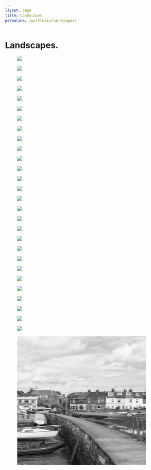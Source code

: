 ```yaml
---
layout: page
title: Landscapes
permalink: /portfolio/landscapes/
---
```


# Landscapes.
<div class="row">
  <figure class="col-xs-6 col-sm-6 col-md-3 image-link pb-md text-cen">
    <a href="/assets/img/landscapes/landscape1.jpg" rel="landscape" class="fancybox" title=""><img class="img-responsive" src="/assets/img/landscapes/landscape1-thumb.jpg" /></a>
  </figure>
  <figure class="col-xs-6 col-sm-6 col-md-3 image-link pb-md">
    <a href="/assets/img/landscapes/landscape2.jpg" rel="landscape" class="fancybox" title=""><img class="img-responsive" src="/assets/img/landscapes/landscape2-thumb.jpg" /></a>
  </figure>
  <figure class="col-xs-6 col-sm-6 col-md-3 image-link pb-md">
    <a href="/assets/img/landscapes/landscape3.jpg" rel="landscape" class="fancybox" title=""><img class="img-responsive" src="/assets/img/landscapes/landscape3-thumb.jpg" /></a>
  </figure>
  <figure class="col-xs-6 col-sm-6 col-md-3 image-link pb-md">
    <a href="/assets/img/landscapes/landscape4.jpg" rel="landscape" class="fancybox" title=""><img class="img-responsive" src="/assets/img/landscapes/landscape4-thumb.jpg" /></a>
  </figure>
</div>

<div class="row">
  <figure class="col-xs-6 col-sm-6 col-md-3 image-link pb-md">
    <a href="/assets/img/landscapes/landscape5.jpg" rel="landscape" class="fancybox" title=""><img class="img-responsive" src="/assets/img/landscapes/landscape5-thumb.jpg" /></a>
  </figure>
  <figure class="col-xs-6 col-sm-6 col-md-3 image-link pb-md">
    <a href="/assets/img/landscapes/landscape7.jpg" rel="landscape" class="fancybox" title=""><img class="img-responsive" src="/assets/img/landscapes/landscape7-thumb.jpg" /></a>
  </figure>
  <figure class="col-xs-6 col-sm-6 col-md-3 image-link pb-md">
    <a href="/assets/img/landscapes/landscape8.jpg" rel="landscape" class="fancybox" title=""><img class="img-responsive" src="/assets/img/landscapes/landscape8-thumb.jpg" /></a>
  </figure>
   <figure class="col-xs-6 col-sm-6 col-md-3 image-link pb-md">
    <a href="/assets/img/landscapes/landscape9.jpg" rel="landscape" class="fancybox" title=""><img class="img-responsive" src="/assets/img/landscapes/landscape9-thumb.jpg" /></a>
  </figure>
</div>
<div class="row">
  <figure class="col-xs-6 col-sm-6 col-md-3 image-link pb-md">
    <a href="/assets/img/landscapes/landscape10.jpg" rel="landscape" class="fancybox" title=""><img class="img-responsive" src="/assets/img/landscapes/landscape10-thumb.jpg" /></a>
  </figure>
  <figure class="col-xs-6 col-sm-6 col-md-3 image-link pb-md">
    <a href="/assets/img/landscapes/landscape11.jpg" rel="landscape" class="fancybox" title=""><img class="img-responsive" src="/assets/img/landscapes/landscape11-thumb.jpg" /></a>
  </figure>
  <figure class="col-xs-6 col-sm-6 col-md-3 image-link pb-md">
    <a href="/assets/img/landscapes/landscape12.jpg" rel="landscape" class="fancybox" title=""><img class="img-responsive" src="/assets/img/landscapes/landscape12-thumb.jpg" /></a>
  </figure>
   <figure class="col-xs-6 col-sm-6 col-md-3 image-link pb-md">
    <a href="/assets/img/landscapes/landscape6.jpg" rel="landscape" class="fancybox" title=""><img class="img-responsive" src="/assets/img/landscapes/landscape6-thumb.jpg" /></a>
  </figure>
</div>
<div class="row">
  <figure class="col-xs-6 col-sm-6 col-md-3 image-link pb-md">
    <a href="/assets/img/landscapes/landscape13.jpg" rel="landscape" class="fancybox" title=""><img class="img-responsive" src="/assets/img/landscapes/landscape13-thumb.jpg" /></a>
  </figure>
  <figure class="col-xs-6 col-sm-6 col-md-3 image-link pb-md">
    <a href="/assets/img/landscapes/landscape14.jpg" rel="landscape" class="fancybox" title=""><img class="img-responsive" src="/assets/img/landscapes/landscape14-thumb.jpg" /></a>
  </figure>
  <figure class="col-xs-6 col-sm-6 col-md-3 image-link pb-md">
    <a href="/assets/img/landscapes/landscape15.jpg" rel="landscape" class="fancybox" title=""><img class="img-responsive" src="/assets/img/landscapes/landscape15-thumb.jpg" /></a>
  </figure>
  <figure class="col-xs-6 col-sm-6 col-md-3 image-link pb-md">
    <a href="/assets/img/landscapes/landscape16.jpg" rel="landscape" class="fancybox" title=""><img class="img-responsive" src="/assets/img/landscapes/landscape16-thumb.jpg" /></a>
  </figure>
</div>
<div class="row">
  <figure class="col-xs-6 col-sm-6 col-md-3 image-link pb-md">
    <a href="/assets/img/landscapes/landscape17.jpg" rel="landscape" class="fancybox" title=""><img class="img-responsive" src="/assets/img/landscapes/landscape17-thumb.jpg" /></a>
  </figure>
  <figure class="col-xs-6 col-sm-6 col-md-3 image-link pb-md">
    <a href="/assets/img/landscapes/landscape18.jpg" rel="landscape" class="fancybox" title=""><img class="img-responsive" src="/assets/img/landscapes/landscape18-thumb.jpg" /></a>
  </figure>
  <figure class="col-xs-6 col-sm-6 col-md-3 image-link pb-md">
    <a href="/assets/img/landscapes/landscape19.jpg" rel="landscape" class="fancybox" title=""><img class="img-responsive" src="/assets/img/landscapes/landscape19-thumb.jpg" /></a>
  </figure>
  <figure class="col-xs-6 col-sm-6 col-md-3 image-link pb-md">
    <a href="/assets/img/landscapes/landscape20.jpg" rel="landscape" class="fancybox" title=""><img class="img-responsive" src="/assets/img/landscapes/landscape20-thumb.jpg" /></a>
  </figure>
</div>
<div class="row">
  <figure class="col-xs-6 col-sm-6 col-md-3 image-link pb-md">
    <a href="/assets/img/landscapes/landscape21.jpg" rel="landscape" class="fancybox" title=""><img class="img-responsive" src="/assets/img/landscapes/landscape21-thumb.jpg" /></a>
  </figure>
  <figure class="col-xs-6 col-sm-6 col-md-3 image-link pb-md">
    <a href="/assets/img/landscapes/landscape22.jpg" rel="landscape" class="fancybox" title=""><img class="img-responsive" src="/assets/img/landscapes/landscape22-thumb.jpg" /></a>
  </figure>
  <figure class="col-xs-6 col-sm-6 col-md-3 image-link pb-md">
    <a href="/assets/img/landscapes/landscape23.jpg" rel="landscape" class="fancybox" title=""><img class="img-responsive" src="/assets/img/landscapes/landscape23-thumb.jpg" /></a>
  </figure>
  <figure class="col-xs-6 col-sm-6 col-md-3 image-link pb-md">
    <a href="/assets/img/landscapes/landscape24.jpg" rel="landscape" class="fancybox" title=""><img class="img-responsive" src="/assets/img/landscapes/landscape24-thumb.jpg" /></a>
  </figure>
</div>
<div class="row">
  <figure class="col-xs-6 col-sm-6 col-md-3 image-link pb-md">
    <a href="/assets/img/landscapes/landscape25.jpg" rel="landscape" class="fancybox" title=""><img class="img-responsive" src="/assets/img/landscapes/landscape25-thumb.jpg" /></a>
  </figure>
  <figure class="col-xs-6 col-sm-6 col-md-3 image-link pb-md">
    <a href="/assets/img/landscapes/landscape26.jpg" rel="landscape" class="fancybox" title=""><img class="img-responsive" src="/assets/img/landscapes/landscape26-thumb.jpg" /></a>
  </figure>
  <figure class="col-xs-6 col-sm-6 col-md-3 image-link pb-md">
    <a href="/assets/img/landscapes/landscape27.jpg" rel="landscape" class="fancybox" title=""><img class="img-responsive" src="/assets/img/landscapes/landscape27-thumb.jpg" /></a>
  </figure>
  <figure class="col-xs-6 col-sm-6 col-md-3 image-link pb-md">
    <a href="/assets/img/landscapes/landscape28.jpg" rel="landscape" class="fancybox" title=""><img class="img-responsive" src="/assets/img/landscapes/landscape28-thumb.jpg" /></a>
  </figure>
</div>
<div class="row">
  <figure class="col-xs-6 col-sm-6 col-md-3 image-link pb-md">
    <a href="/assets/img/landscapes/test.jpg" rel="landscape" class="fancybox" title=""><img class="img-responsive" src="/assets/img/landscapes/thumbtest.jpg" /></a>
  </figure>
</div>
